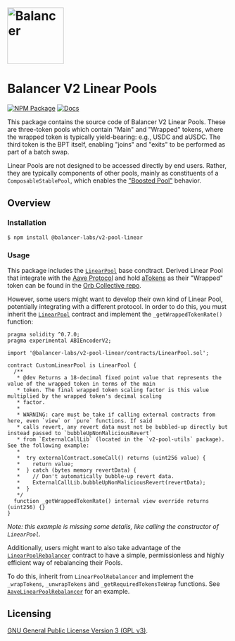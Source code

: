 # <img src="../../logo.svg" alt="Balancer" height="128px">

# Balancer V2 Linear Pools

[![NPM Package](https://img.shields.io/npm/v/@balancer-labs/v2-pool-linear.svg)](https://www.npmjs.org/package/@balancer-labs/v2-pool-linear)
[![Docs](https://img.shields.io/badge/docs-%F0%9F%93%84-blue)](https://docs.balancer.fi/concepts/pools/boosted.html#boosted-pools)

This package contains the source code of Balancer V2 Linear Pools. These are three-token pools which contain "Main" and "Wrapped" tokens, where the wrapped token is typically yield-bearing: e.g., USDC and aUSDC. The third token is the BPT itself, enabling "joins" and "exits" to be performed as part of a batch swap.

Linear Pools are not designed to be accessed directly by end users. Rather, they are typically components of other pools, mainly as constituents of a `ComposableStablePool`, which enables the ["Boosted Pool"](https://docs-v2.balancer.fi/concepts/pools/boosted.html) behavior.

## Overview

### Installation

```console
$ npm install @balancer-labs/v2-pool-linear
```

### Usage

This package includes the [`LinearPool`](./contracts/LinearPool.sol) base condtract. Derived Linear Pool that integrate with the [Aave Protocol](https://aave.com/) and hold [aTokens](https://docs.aave.com/developers/tokens/atoken) as their "Wrapped" token can be found in the [Orb Collective repo](https://github.com/orbcollective/linear-pools).

However, some users might want to develop their own kind of Linear Pool, potentially integrating with a different protocol. In order to do this, you must inherit the [`LinearPool`](./contracts/LinearPool.sol) contract and implement the `_getWrappedTokenRate()` function:

```solidity
pragma solidity ^0.7.0;
pragma experimental ABIEncoderV2;

import '@balancer-labs/v2-pool-linear/contracts/LinearPool.sol';

contract CustomLinearPool is LinearPool {
  /**
   * @dev Returns a 18-decimal fixed point value that represents the value of the wrapped token in terms of the main
   * token. The final wrapped token scaling factor is this value multiplied by the wrapped token's decimal scaling
   * factor.
   *
   * WARNING: care must be take if calling external contracts from here, even `view` or `pure` functions. If said
   * calls revert, any revert data must not be bubbled-up directly but instead passed to `bubbleUpNonMaliciousRevert`
   * from `ExternalCallLib` (located in the `v2-pool-utils` package). See the following example:
   *
   *  try externalContract.someCall() returns (uint256 value) {
   *    return value;
   *  } catch (bytes memory revertData) {
   *    // Don't automatically bubble-up revert data.
   *    ExternalCallLib.bubbleUpNonMaliciousRevert(revertData);
   *  }
   */
  function _getWrappedTokenRate() internal view override returns (uint256) {}
}

```

_Note: this example is missing some details, like calling the constructor of `LinearPool`._

Additionally, users might want to also take advantage of the [`LinearPoolRebalancer`](./contracts/LinearPoolRebalancer.sol) contract to have a simple, permissionless and highly efficient way of rebalancing their Pools.

To do this, inherit from `LinearPoolRebalancer` and implement the `_wrapTokens`, `_unwrapTokens` and `_getRequiredTokensToWrap` functions. See [`AaveLinearPoolRebalancer`](https://github.com/orbcollective/linear-pools/blob/master/pkg/linear-pools/contracts/aave-v2-linear-pool/AaveLinearPoolRebalancer.sol) for an example.

## Licensing

[GNU General Public License Version 3 (GPL v3)](../../LICENSE).
